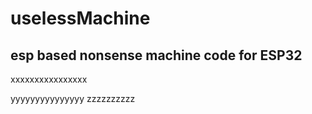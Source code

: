 # uselessMachine
esp based nonsense machine
code for ESP32
------------------------
xxxxxxxxxxxxxxxx

yyyyyyyyyyyyyyy
zzzzzzzzzz


